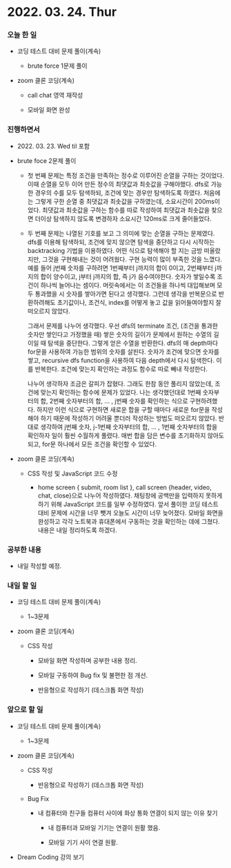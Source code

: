 # 2022. 03. 24. Thur

### 오늘 한 일

- 코딩 테스트 대비 문제 풀이(계속)

  - brute force 1문제 풀이

- zoom 클론 코딩(계속)

  - call chat 영역 재작성

  - 모바일 화면 완성

### 진행하면서

- 2022\. 03\. 23\. Wed til 포함

- brute foce 2문제 풀이

  - 첫 번째 문제는 특정 조건을 만족하는 정수로 이루어진 순열을 구하는 것이었다. 이때 순열을 모두 이어 만든 정수의 최댓값과 최솟값을 구해야했다. dfs로 가능한 경우의 수를 모두 탐색하되, 조건에 맞는 경우만 탐색하도록 하였다. 처음에는 그렇게 구한 순열 중 최댓값과 최솟값을 구하였는데, 소요시간이 200ms이었다. 최댓값과 최솟값을 구하는 함수를 따로 작성하여 최댓값과 최솟값을 찾으면 더이상 탐색하지 않도록 변경하자 소요시간 120ms로 크게 줄어들었다.

  - 두 번째 문제는 나열된 기호를 보고 그 의미에 맞는 순열을 구하는 문제였다. dfs를 이용해 탐색하되, 조건에 맞지 않으면 탐색을 중단하고 다시 시작하는 backtracking 기법을 이용하였다. 어떤 식으로 탐색해야 할 지는 금방 떠올랐지만, 그것을 구현해내는 것이 어려웠다. 구현 능력이 많이 부족한 것을 느꼈다. 예를 들어 j번째 숫자를 구하려면 1번째부터 j까지의 합이 0이고, 2번째부터 j까지의 합이 양수이고, j부터 j까지의 합, 즉 j가 음수여야한다. 숫자가 쌓일수록 조건이 하나씩 늘어나는 셈이다. 머릿속에서는 이 조건들을 하나씩 대입해보며 모두 통과했을 시 숫자를 쌓아가면 된다고 생각했다. 그런데 생각을 반복문으로 반환하려해도 초기값이나, 조건식, index를 어떻게 놓고 값을 읽어들여야할지 잘 떠오르지 않았다.

    그래서 문제를 나누어 생각했다. 우선 dfs의 terminate 조건, (조건을 통과한 숫자만 쌓인다고 가정했을 때) 쌓은 숫자의 길이가 문제에서 원하는 수열의 길이일 때 탐색을 중단한다. 그렇게 얻은 수열을 반환한다. dfs의 매 depth마다 for문을 사용하여 가능한 범위의 숫자를 살핀다. 숫자가 조건에 맞으면 숫자를 쌓고, recursive dfs function을 사용하여 다음 depth에서 다시 탐색한다. 이를 반복한다. 조건에 맞는지 확인하는 과정도 함수로 따로 빼내 작성한다.

    나누어 생각하자 조금은 갈피가 잡혔다. 그래도 한참 동안 풀리지 않았는데, 조건에 맞는지 확인하는 함수에 문제가 있었다. 나는 생각했던대로 1번째 숫자부터의 합, 2번째 숫자부터의 합, ... , j번째 숫자를 확인하는 식으로 구현하려했다. 하지만 이런 식으로 구현하면 새로운 합을 구할 때마다 새로운 for문을 작성해야 하기 때문에 작성하기 어려울 뿐더러 작성하는 방법도 떠오르지 않았다. 반대로 생각하여 j번째 숫자, j-1번째 숫자부터의 합, ... , 1번째 숫자부터의 합을 확인하자 일이 훨씬 수월하게 풀렸다. 매번 합을 담은 변수를 초기화하지 않아도 되고, for문 하나에서 모든 조건을 확인할 수 있었다.

- zoom 클론 코딩(계속)

  - CSS 작성 및 JavaScript 코드 수정

    - home screen { submit, room list }, call screen {header, video, chat, close}으로 나누어 작성하였다. 채팅창에 공백만을 입력하지 못하게 하기 위해 JavaScript 코드를 일부 수정하였다. 앞서 풀이한 코딩 테스트 대비 문제에 시간을 너무 뺏겨 오늘도 시간이 너무 늦어졌다. 모바일 화면을 완성하고 각각 노트북과 휴대폰에서 구동하는 것을 확인하는 데에 그쳤다. 내용은 내일 정리하도록 하겠다.

### 공부한 내용

- 내일 작성할 예정.

### 내일 할 일

- 코딩 테스트 대비 문제 풀이(계속)

  - 1~3문제

- zoom 클론 코딩(계속)

  - CSS 작성

    - 모바일 화면 작성하며 공부한 내용 정리.

    - 모바일 구동하여 Bug fix 및 불편한 점 개선.

    - 반응형으로 작성하기 (데스크톱 화면 작성)

### 앞으로 할 일

- 코딩 테스트 대비 문제 풀이(계속)

  - 1~3문제

- zoom 클론 코딩(계속)

  - CSS 작성

    - 반응형으로 작성하기 (데스크톱 화면 작성)

  - Bug Fix

    - 내 컴퓨터와 친구들 컴퓨터 사이에 화상 통화 연결이 되지 않는 이유 찾기

      - 내 컴퓨터과 모바일 기기는 연결이 원활 했음.

      - 모바일 기기 사이 연결 원활.

- Dream Coding 강의 보기

<br><br>
